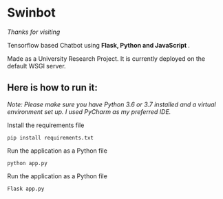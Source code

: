 # Swinbot
*Thanks for visiting*

Tensorflow based Chatbot using <strong>Flask, Python and JavaScript </strong>. 

Made as a University Research Project. It is currently deployed on the default WSGI server.

## Here is how to run it:

*Note: Please make sure you have Python 3.6 or 3.7 installed and a virtual environment set up. I used PyCharm as my preferred IDE.*

Install the requirements file

```
pip install requirements.txt
```

Run the application as a Python file

```
python app.py
```

Run the application as a Python file

```
Flask app.py
```
